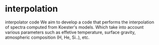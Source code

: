 # interpolation
interpolator code
We aim to develop a code that performs the interpolation of spectra computed from Koester's models. Which take into account various parameters such as 
effetive temperature, surface gravity, atmospheric composition (H, He, Si..), etc.
